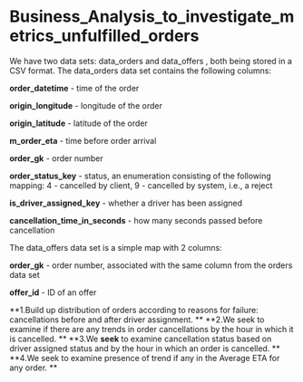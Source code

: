 # Business_Analysis_to_investigate_metrics_unfulfilled_orders

We have two data sets: data_orders and data_offers , both being stored in a CSV format. The data_orders data set contains the following
columns:

**order_datetime** - time of the order

**origin_longitude** - longitude of the order

**origin_latitude** - latitude of the order

**m_order_eta** - time before order arrival

**order_gk** - order number

**order_status_key** - status, an enumeration consisting of the following mapping:
4 - cancelled by client,
9 - cancelled by system, i.e., a reject

**is_driver_assigned_key** - whether a driver has been assigned

**cancellation_time_in_seconds** - how many seconds passed before cancellation

The data_offers data set is a simple map with 2 columns:

**order_gk** - order number, associated with the same column from the orders data set

**offer_id** - ID of an offer


**1.Build up distribution of orders according to reasons for failure: cancellations before and after driver assignment.
**
**2.We seek to examine if there are any trends in order cancellations by the hour in which it is cancelled.
**
**3.We **seek** to examine cancellation status based on driver assigned status and by the hour in which an order is cancelled.
**
**4.We seek to examine presence of trend if any in the Average ETA for any order.
**
